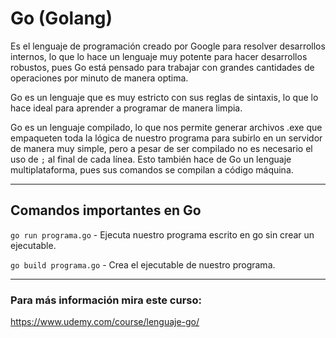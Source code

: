 # Go (Golang)

Es el lenguaje de programación creado por Google para resolver desarrollos internos, lo que lo hace un lenguaje muy potente para hacer desarrollos robustos, pues Go está pensado para trabajar con grandes cantidades de operaciones por minuto de manera optima.

Go es un lenguaje que es muy estricto con sus reglas de sintaxis, lo que lo hace ideal para aprender a programar de manera limpia.

Go es un lenguaje compilado, lo que nos permite generar archivos .exe que empaqueten toda la lógica de nuestro programa para subirlo en un servidor de manera muy simple, pero a pesar de ser compilado no es necesario el uso de `;` al final de cada línea. Esto también hace de Go un lenguaje multiplataforma, pues sus comandos se compilan a código máquina.

---

## Comandos importantes en Go

`go run programa.go` - Ejecuta nuestro programa escrito en go sin crear un ejecutable.

`go build programa.go` - Crea el ejecutable de nuestro programa.

---

### Para más información mira este curso:
<https://www.udemy.com/course/lenguaje-go/>